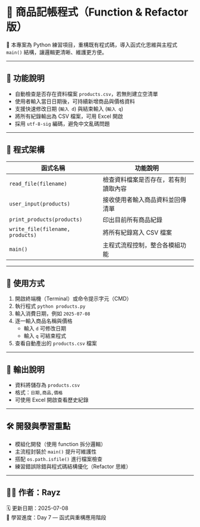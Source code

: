 # 🧾 商品記帳程式（Function & Refactor 版）

📌 本專案為 Python 練習項目，重構既有程式碼，導入函式化思維與主程式 `main()` 結構，讓邏輯更清晰、維護更方便。

---

## 🔧 功能說明

- 自動檢查是否存在資料檔案 `products.csv`，若無則建立空清單
- 使用者輸入當日日期後，可持續新增商品與價格資料
- 支援快速修改日期 (`輸入 d`) 與結束輸入 (`輸入 q`)
- 將所有紀錄輸出為 CSV 檔案，可用 Excel 開啟
- 採用 `utf-8-sig` 編碼，避免中文亂碼問題

---

## 🧩 程式架構

| 函式名稱 | 功能說明 |
|----------|----------|
| `read_file(filename)` | 檢查資料檔案是否存在，若有則讀取內容 |
| `user_input(products)` | 接收使用者輸入商品資料並回傳清單 |
| `print_products(products)` | 印出目前所有商品紀錄 |
| `write_file(filename, products)` | 將所有紀錄寫入 CSV 檔案 |
| `main()` | 主程式流程控制，整合各模組功能 |

---

## 🧪 使用方式

1. 開啟終端機（Terminal）或命令提示字元（CMD）
2. 執行程式 `python products.py`
3. 輸入消費日期，例如 `2025-07-08`
4. 逐一輸入商品名稱與價格
   - 輸入 `d` 可修改日期
   - 輸入 `q` 可結束程式
5. 查看自動產出的 `products.csv` 檔案

---

## 💾 輸出說明

- 資料將儲存為 `products.csv`
- 格式：`日期,商品,價格`
- 可使用 Excel 開啟查看歷史紀錄

---

## 🛠️ 開發與學習重點

- 模組化開發（使用 function 拆分邏輯）
- 主流程封裝於 `main()` 提升可維護性
- 搭配 `os.path.isfile()` 進行檔案檢查
- 練習錯誤除錯與程式碼結構優化（Refactor 思維）

---

## 👨‍💻 作者：Rayz  
🗓 更新日期：2025-07-08  
🎯 學習進度：Day 7 — 函式與重構應用階段
